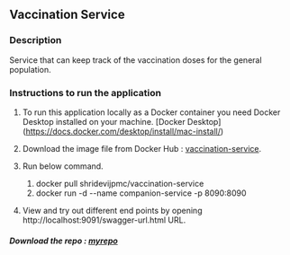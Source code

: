 ## Vaccination Service

### Description

Service that can keep track of the vaccination doses for the general population.

### Instructions to run the application

1. To run this application locally as a Docker container you need Docker Desktop installed on your machine.
[Docker Desktop] (https://docs.docker.com/desktop/install/mac-install/)


2. Download the image file from Docker Hub : [vaccination-service](targetURL).
3. Run below command.
   1. docker pull shridevijpmc/vaccination-service
   2. docker run -d --name companion-service -p 8090:8090
4. View and try out different end points by opening  http://localhost:9091/swagger-url.html URL.


##### Download the repo : [myrepo](repo_link)